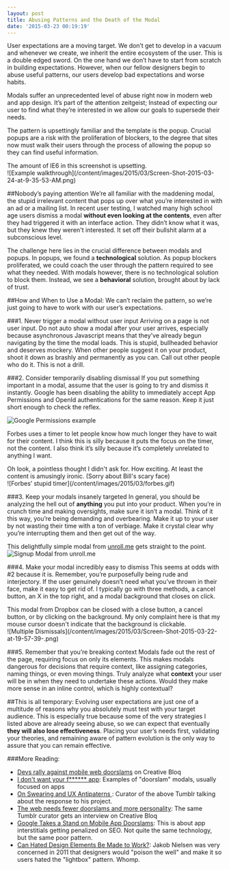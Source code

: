 ```yaml
---
layout: post
title: Abusing Patterns and the Death of the Modal
date: '2015-03-23 00:19:19'
---
```


User expectations are a moving target. We don’t get to develop in a vacuum and whenever we create, we inherit the entire ecosystem of the user. This is a double edged sword. On the one hand we don’t have to start from scratch in building expectations. However, when our fellow designers begin to abuse useful patterns, our users develop bad expectations and worse habits.

Modals suffer an unprecedented level of abuse right now in modern web and app design. It’s part of the attention zeitgeist; Instead of expecting our user to find what they’re interested in we allow our goals to supersede their needs.

The pattern is upsettingly familiar and the template is the popup. Crucial popups are a risk with the proliferation of blockers, to the degree that sites now must walk their users through the process of allowing the popup so they can find useful information.

<aside>The amount of IE6 in this screenshot is upsetting.</aside>
![Example walkthrough](/content/images/2015/03/Screen-Shot-2015-03-24-at-9-35-53-AM.png)

##Nobody’s paying attention
We’re all familiar with the maddening modal, the stupid irrelevant content that pops up over what you’re interested in with an ad or a mailing list. In recent user testing, I watched many high school age users dismiss a modal **without even looking at the contents**, even after they had triggered it with an interface action. They didn’t know what it was, but they knew they weren't interested. It set off their bullshit alarm at a subconscious level.

The challenge here lies in the crucial difference between modals and popups. In popups, we found a **technological** solution. As popup blockers proliferated, we could coach the user through the pattern required to see what they needed. With modals however, there is no technological solution to block them. Instead, we see a **behavioral** solution, brought about by lack of trust.

##How and When to Use a Modal:
We can’t reclaim the pattern, so we’re just going to have to work with our user’s expectations.

###1. Never trigger a modal without user input 
Arriving on a page is not user input. Do not auto show a modal after your user arrives, especially because asynchronous Javascript means that they’ve already begun navigating by the time the modal loads. This is stupid, bullheaded behavior and deserves mockery. When other people suggest it on your product, shoot it down as brashly and permanently as you can. Call out other people who do it. This is not a drill.

###2. Consider temporarily disabling dismissal
If you put something important in a modal, assume that the user is going to try and dismiss it instantly. Google has been disabling the ability to immediately accept App Permissions and OpenId authentications for the same reason. Keep it just short enough to check the reflex.

<img alt="Google Permissions example" src="/content/images/2015/03/disable-briefly.gif" style="max-width:344px">

Forbes uses a timer to let people know how much longer they have to wait for their content. I think this is silly because it puts the focus on the timer, not the content. I also think it’s silly because it’s completely unrelated to anything I want.

<aside>Oh look, a pointless thought I didn't ask for. How exciting. At least the content is amusingly ironic. (Sorry about Bill's scary face)</aside>
![Forbes’ stupid timer](/content/images/2015/03/forbes.gif)

###3. Keep your modals insanely targeted
In general, you should be analyzing the hell out of **anything** you put into your product. When you’re in crunch time and making oversights, make sure it isn’t a modal. Think of it this way, you’re being demanding and overbearing. Make it up to your user by not wasting their time with a ton of verbiage. Make it crystal clear why you’re interrupting them and then get out of the way.

<aside>This delightfully simple modal from <a href="https://unroll.me/">unroll.me</a> gets straight to the point.</aside>
<img alt="Signup Modal from unroll.me" src="/content/images/2015/03/Screen-Shot-2015-03-22-at-19-53-08-.png" style="max-width:430px;">
 

###4. Make your modal incredibly easy to dismiss
This seems at odds with #2 because it is. Remember, you’re purposefully being rude and interjectory. If the user genuinely doesn’t need what you’ve thrown in their face, make it easy to get rid of. I typically go with three methods, a cancel button, an X in the top right, and a modal background that closes on click.

<aside>This modal from Dropbox can be closed with a close button, a cancel button, or by clicking on the background. My only complaint here is that my mouse cursor doesn't indicate that the background is clickable.</aside>
![Multiple Dismissals](/content/images/2015/03/Screen-Shot-2015-03-22-at-19-57-39-.png)

###5. Remember that you’re breaking context
Modals fade out the rest of the page, requiring focus on only its elements. This makes modals dangerous for decisions that require context, like assigning categories, naming things, or even moving things. Truly analyze what **context** your user will be in when they need to undertake these actions. Would they make more sense in an inline control, which is highly contextual?

##This is all temporary:
Evolving user expectations are just one of a multitude of reasons why you absolutely must test with your target audience. This is especially true because some of the very strategies I listed above are already seeing abuse, so we can expect that eventually **they will also lose effectiveness**. Placing your user’s needs first, validating your theories, and remaining aware of pattern evolution is the only way to assure that you can remain effective.

###More Reading:
* [Devs rally against mobile web doorslams](http://www.creativebloq.com/mobile/devs-rally-against-mobile-web-doorslams-4135679) on Creative Bloq
* [I don't want your f&#42;&#42;&#42;&#42;&#42;&#42; app](http://idontwantyourfuckingapp.tumblr.com/): Examples of "doorslam" modals, usually focused on apps
* [On Swearing and UX Antipaterns
](http://shkspr.mobi/blog/2013/05/on-swearing-and-ux-antipaterns/): Curator of the above Tumblr talking about the response to his project.
* [The web needs fewer doorslams and more personality](http://www.creativebloq.com/mobile/web-needs-fewer-doorslams-and-more-personality-5135640): The same Tumblr curator gets an interview on Creative Bloq
* [Google Takes a Stand on Mobile App Doorslams](https://51degrees.com/blog/ArtMID/1641/ArticleID/173/google-takes-a-stand-on-mobile-app-doorslams): This is about app interstitials getting penalized on SEO. Not quite the same technology, but the same poor pattern.
* [Can Hated Design Elements Be Made to Work?](http://www.nngroup.com/articles/making-hated-design-elements-work/): Jakob Nielsen was very concerned in 2011 that designers would "poison the well" and make it so users hated the "lightbox" pattern. Whomp.
